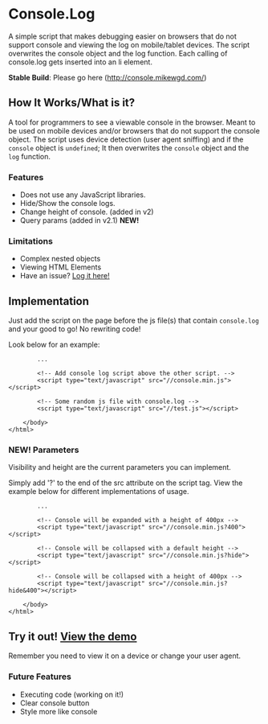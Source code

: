 Console.Log
==========

A simple script that makes debugging easier on browsers that do not support console and viewing the log on mobile/tablet devices. The script overwrites the console object and the log function. Each calling of console.log gets inserted into an li element.

**Stable Build**: Please go here (http://console.mikewgd.com/)

## How It Works/What is it?

A tool for programmers to see a viewable console in the browser. Meant to be used on mobile devices and/or browsers that do not support the console object. The script uses device detection (user agent sniffing) and if the `console` object is `undefined`; It then overwrites the `console` object and the `log` function.

### Features

*   Does not use any JavaScript libraries.
*   Hide/Show the console logs.
*   Change height of console. (added in v2)
*   Query params (added in v2.1) **NEW!**

### Limitations
*   Complex nested objects
*   Viewing HTML Elements
*   Have an issue? [Log it here!](https://github.com/mikewgd/console-log/issues)

## Implementation

Just add the script on the page before the js file(s) that contain `console.log` and your good to go! No rewriting code!

Look below for an example:

            ...
            
            <!-- Add console log script above the other script. -->
            <script type="text/javascript" src="//console.min.js"></script>

            <!-- Some random js file with console.log -->
            <script type="text/javascript" src="//test.js"></script>

        </body>
    </html>

### **NEW!** Parameters
Visibility and height are the current parameters you can implement.

Simply add '?' to the end of the src attribute on the script tag. View the example below for different implementations of usage.
            
            ...
            
            <!-- Console will be expanded with a height of 400px -->
            <script type="text/javascript" src="//console.min.js?400"></script>
    
            <!-- Console will be collapsed with a default height -->
            <script type="text/javascript" src="//console.min.js?hide"></script>
    
            <!-- Console will be collapsed with a height of 400px -->
            <script type="text/javascript" src="//console.min.js?hide&400"></script>
            
        </body>
    </html>

## Try it out! [View the demo](http://console.mikewgd.com/demo)

Remember you need to view it on a device or change your user agent.

### Future Features

*   Executing code (working on it!)
*   Clear console button
*   Style more like console